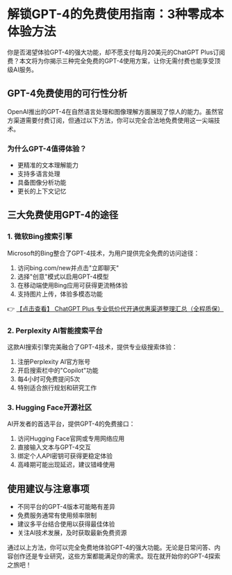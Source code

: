 # 解锁GPT-4的免费使用指南：3种零成本体验方法

你是否渴望体验GPT-4的强大功能，却不愿支付每月20美元的ChatGPT Plus订阅费？本文将为你揭示三种完全免费的GPT-4使用方案，让你无需付费也能享受顶级AI服务。

## GPT-4免费使用的可行性分析

OpenAI推出的GPT-4在自然语言处理和图像理解方面展现了惊人的能力。虽然官方渠道需要付费订阅，但通过以下方法，你可以完全合法地免费使用这一尖端技术。

### 为什么GPT-4值得体验？
- 更精准的文本理解能力
- 支持多语言处理
- 具备图像分析功能
- 更长的上下文记忆

## 三大免费使用GPT-4的途径

### 1. 微软Bing搜索引擎

Microsoft的Bing整合了GPT-4技术，为用户提供完全免费的访问途径：

1. 访问bing.com/new并点击"立即聊天"
2. 选择"创意"模式以启用GPT-4模型
3. 在移动端使用Bing应用可获得更流畅体验
4. 支持图片上传，体验多模态功能

👉 [【点击查看】 ChatGPT Plus 专业低价代开通优惠渠道整理汇总（全程质保）](https://bit.ly/DaiKai)

### 2. Perplexity AI智能搜索平台

这款AI搜索引擎完美融合了GPT-4技术，提供专业级搜索体验：

1. 注册Perplexity AI官方账号
2. 开启搜索栏中的"Copilot"功能
3. 每4小时可免费提问5次
4. 特别适合旅行规划和研究工作

### 3. Hugging Face开源社区

AI开发者的首选平台，提供GPT-4的免费接口：

1. 访问Hugging Face官网或专用网络应用
2. 直接输入文本与GPT-4交互
3. 绑定个人API密钥可获得更稳定体验
4. 高峰期可能出现延迟，建议错峰使用

## 使用建议与注意事项

- 不同平台的GPT-4版本可能略有差异
- 免费服务通常有使用频率限制
- 建议多平台结合使用以获得最佳体验
- 关注AI技术发展，及时获取最新免费资源

通过以上方法，你可以完全免费地体验GPT-4的强大功能。无论是日常问答、内容创作还是专业研究，这些方案都能满足你的需求。现在就开始你的GPT-4探索之旅吧！